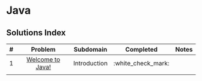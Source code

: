 # Java

## Solutions Index <a href="solutions-index" id="solutions-index"></a>

|  #  |                                                    Problem                                                   |   Subdomain  |       Completed      | Notes |
| :-: | :----------------------------------------------------------------------------------------------------------: | :----------: | :------------------: | :---: |
|  1  | [Welcome to Java!](https://andremarinho.gitbook.io/cpc/programming-problems/hackerrank/java/welcome-to-java) | Introduction | :white\_check\_mark: |       |
|     |                                                                                                              |              |                      |       |
